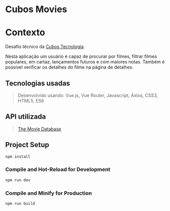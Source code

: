# Cubos Movies

# Contexto

Desafio técnico da [Cubos Tecnologia](https://cubos.io/).


Nesta aplicação um usuário é capaz de procurar por filmes, filtrar filmes populares, em cartaz, lançamentos futuros e com maiores notas. Também é possível verificar os detalhes do filme na página de detalhes.


## Tecnologias usadas


> Desenvolvido usando: Vue.js, Vue Router, Javascript, Axios, CSS3, HTML5, ES6


## API utilizada
> [The Movie Database](https://developer.themoviedb.org/docs/getting-started)

## Project Setup

```sh
npm install
```

### Compile and Hot-Reload for Development

```sh
npm run dev
```

### Compile and Minify for Production

```sh
npm run build
```

